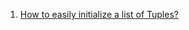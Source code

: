 1. [How to easily initialize a list of Tuples?](https://stackoverflow.com/questions/8002455/how-to-easily-initialize-a-list-of-tuples)